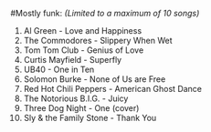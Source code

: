 #Mostly funk:
_(Limited to a maximum of 10 songs)_
1. Al Green - Love and Happiness
2. The Commodores - Slippery When Wet
3. Tom Tom Club - Genius of Love
4. Curtis Mayfield - Superfly
5. UB40 - One in Ten
6. Solomon Burke - None of Us are Free
7. Red Hot Chili Peppers - American Ghost Dance
8. The Notorious B.I.G. - Juicy
9. Three Dog Night - One (cover)
10. Sly & the Family Stone - Thank You



